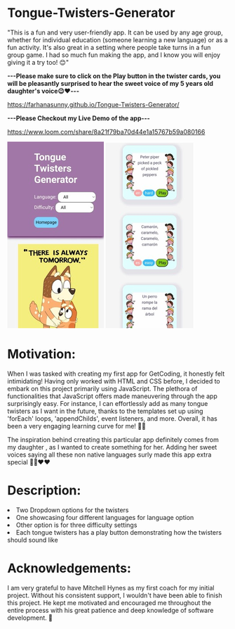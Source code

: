 # Tongue-Twisters-Generator

"This is a fun and very user-friendly app. It can be used by any age group, whether for individual education (someone learning a new language) or as a fun activity. It's also great in a setting where people take turns in a fun group game. I had so much fun making the app, and I know you will enjoy giving it a try too! 😊"

<b>---Please make sure to click on the Play button in the twister cards, you will be pleasantly surprised to hear the sweet voice of my 5 years old daughter's voice😉❤️---</b>

https://farhanasunny.github.io/Tongue-Twisters-Generator/

<b>---Please Checkout my Live Demo of the app---</b>

https://www.loom.com/share/8a21f79ba70d44e1a15767b59a080166

![Screenshot of the app](https://github.com/FarhanaSunny/Tongue-Twisters-Generator/blob/main/screenshots/sc2.jpeg)
![Screenshot of the app](https://github.com/FarhanaSunny/Tongue-Twisters-Generator/blob/main/screenshots/sc%201.jpeg)

# Motivation:

When I was tasked with creating my first app for GetCoding, it honestly felt intimidating! Having only worked with HTML and CSS before, I decided to embark on this project primarily using JavaScript. The plethora of functionalities that JavaScript offers made maneuvering through the app surprisingly easy. For instance, I can effortlessly add as many tongue twisters as I want in the future, thanks to the templates set up using 'forEach' loops, 'appendChilds', event listeners, and more. Overall, it has been a very engaging learning curve for me! ✌🏼

The inspiration behind crreating this particular app definitely comes from my daughter , as I wanted to create something for her. Adding her sweet voices saying all these non native languages surly made this app extra special 👩‍👧❤️❤

# Description: 

<li>Two Dropdown options for the twisters</li>
<li>One showcasing four different languages for language option</li>
<li>Other option is for three difficulty settings</li>
<li>Each tongue twisters has a play button demonstrating how the twisters should sound like</li>

# Acknowledgements:

I am very grateful to have Mitchell Hynes as my first coach for my initial project. Without his consistent support, I wouldn't have been able to finish this project. He kept me motivated and encouraged me throughout the entire process with his great patience and deep knowledge of software development. 🤗
